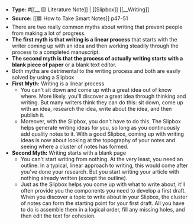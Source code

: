 - **Type:** #[[__ 🟨 Literature Note]] | [[Slipbox]] [[__Writing]]
- **Source:** [[🟦 How to Take Smart Notes]] p47-51
- There are two really common myths about writing that prevent people from making a lot of progress.
- **The first myth is that writing is a linear process** that starts with the writer coming up with an idea and then working steadily through the process to a completed manuscript.
- **The second myth is that the process of actually writing starts with a blank piece of paper** or a blank text editor.
- Both myths are detrimental to the writing process and both are easily solved by using a Slipbox
- **First Myth:** Writing is a linear process
    - You can't sit down and come up with a great idea out of know where. More likely, you'll discover a great idea through thinking and writing. But many writers think they can do this: sit down, come up with an idea, research the idea, write about the idea, and then publish it.
    - Moreover, with the Slipbox, you don't have to do this. The Slipbox helps generate writing ideas for you, so long as you continuously add quality notes to it. With a good Slipbox, coming up with writing ideas is now about looking at the topography of your notes and seeing where a cluster of notes has formed.
- **Second Myth:** Writing starts with a blank page
    - You can't start writing from nothing. At the very least, you need an outline. In a typical, linear approach to writing, this would come after you've done your research. But you start writing your article with nothing already written (except the outline).
    - Just as the Slipbox helps you come up with what to write about, it'll often provide you the components you need to develop a first draft. When you discover a topic to write about in your Slipbox, the cluster of notes can form the starting point for your first draft. All you have to do is assemble them in a logical order, fill any missing holes, and then edit the text for cohesion.
